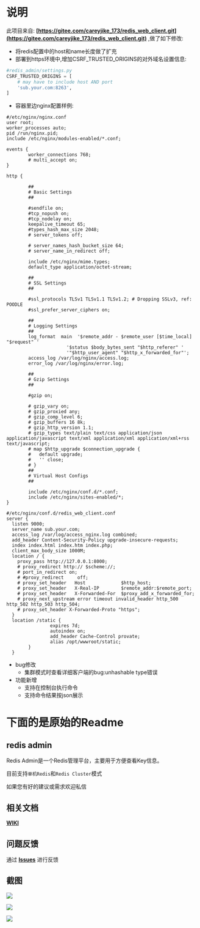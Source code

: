 # 说明

此项目来自: **[https://gitee.com/careyjike_173/redis_web_client.git](https://gitee.com/careyjike_173/redis_web_client.git)** ,做了如下修改:

- 将redis配置中的host和name长度做了扩充
- 部署到https环境中,增加CSRF_TRUSTED_ORIGINS的对外域名设置信息:

```python
#redis_admin/settings.py
CSRF_TRUSTED_ORIGINS = [
    # may have to include host AND port
    'sub.your.com:8263',
]
```

- 容器里边nginx配置样例:

```nginx
#/etc/nginx/nginx.conf
user root;
worker_processes auto;
pid /run/nginx.pid;
include /etc/nginx/modules-enabled/*.conf;

events {
        worker_connections 768;
        # multi_accept on;
}

http {

        ##
        # Basic Settings
        ##

        #sendfile on;
        #tcp_nopush on;
        #tcp_nodelay on;
        keepalive_timeout 65;
        #types_hash_max_size 2048;
        # server_tokens off;

        # server_names_hash_bucket_size 64;
        # server_name_in_redirect off;

        include /etc/nginx/mime.types;
        default_type application/octet-stream;

        ##
        # SSL Settings
        ##

        #ssl_protocols TLSv1 TLSv1.1 TLSv1.2; # Dropping SSLv3, ref: POODLE
        #ssl_prefer_server_ciphers on;

        ##
        # Logging Settings
        ##
        log_format  main  '$remote_addr - $remote_user [$time_local] "$request" '
                      '$status $body_bytes_sent "$http_referer" '
                      '"$http_user_agent" "$http_x_forwarded_for"';
        access_log /var/log/nginx/access.log;
        error_log /var/log/nginx/error.log;

        ##
        # Gzip Settings
        ##

        #gzip on;

        # gzip_vary on;
        # gzip_proxied any;
        # gzip_comp_level 6;
        # gzip_buffers 16 8k;
        # gzip_http_version 1.1;
        # gzip_types text/plain text/css application/json application/javascript text/xml application/xml application/xml+rss text/javascript;
        # map $http_upgrade $connection_upgrade {
        #   default upgrade;
        #   '' close;
        # }
        ##
        # Virtual Host Configs
        ##

        include /etc/nginx/conf.d/*.conf;
        include /etc/nginx/sites-enabled/*;
}

```

```nginx
#/etc/nginx/conf.d/redis_web_client.conf
server {
  listen 9000;
  server_name sub.your.com;
  access_log /var/log/access_nginx.log combined;
  add_header Content-Security-Policy upgrade-insecure-requests;
  index index.html index.htm index.php;
  client_max_body_size 1000M;
  location / {
    proxy_pass http://127.0.0.1:8000;
    # proxy_redirect http:// $scheme://;
    # port_in_redirect on;
    # #proxy_redirect     off;
    # proxy_set_header   Host             $http_host;
    # proxy_set_header   X-Real-IP        $remote_addr:$remote_port;
    # proxy_set_header   X-Forwarded-For  $proxy_add_x_forwarded_for;
    # proxy_next_upstream error timeout invalid_header http_500 http_502 http_503 http_504;
    # proxy_set_header X-Forwarded-Proto "https"; 
  }
  location /static {
                expires 7d;
                autoindex on;
                add_header Cache-Control provate;
                alias /opt/wwwroot/static;
        }
  }
```

- bug修改
  - 集群模式时查看详细客户端的bug:unhashable type错误
- 功能新增
  - 支持在控制台执行命令
  - 支持命令结果按json展示

# 下面的是原始的Readme

## redis admin

Redis Admin是一个Redis管理平台，主要用于方便查看Key信息。

目前支持`单机Redis`和`Redis Cluster`模式

如果您有好的建议或需求欢迎私信

## 相关文档
**[WIKI](https://gitee.com/careyjike_173/redis_web_client/wikis/Home)**

## 问题反馈
通过 **[Issues](https://gitee.com/careyjike_173/redis_web_client/issues)** 进行反馈

## 截图

![](https://gitee.com/careyjike_173/redis_web_client/raw/master/static/img/1.png)


![](https://gitee.com/careyjike_173/redis_web_client/raw/master/static/img/2.png)

![](https://gitee.com/careyjike_173/redis_web_client/raw/master/static/img/3.png)